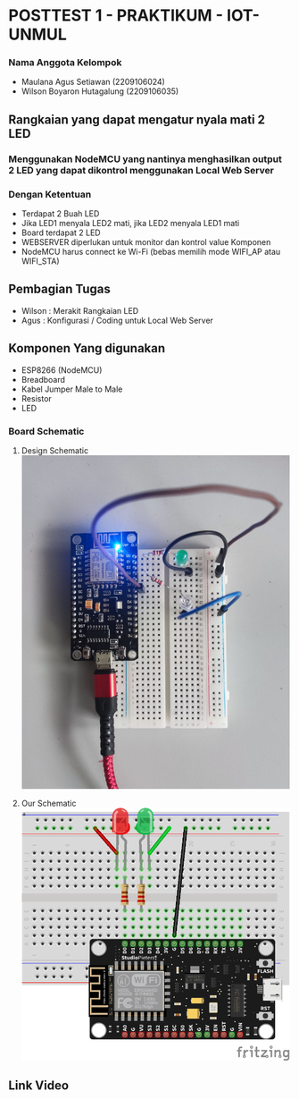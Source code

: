 <h1>POSTTEST 1 - PRAKTIKUM - IOT- UNMUL</h1>
<h3>Nama Anggota Kelompok</h3>
<ul>
  <li>Maulana Agus Setiawan (2209106024)</li>
  <li>Wilson Boyaron Hutagalung (2209106035)</li>
</ul>

<h2>Rangkaian yang dapat mengatur nyala mati 2 LED</h2>
<h3>Menggunakan NodeMCU yang nantinya menghasilkan output 2 LED yang dapat dikontrol menggunakan Local Web Server</h3>
<h3>Dengan Ketentuan</h3>
<ul>
  <li>Terdapat 2 Buah LED</li>
  <li>Jika LED1 menyala LED2 mati, jika LED2 menyala LED1 mati</li>
  <li>Board terdapat 2 LED</li>
  <li>WEBSERVER diperlukan untuk monitor dan kontrol value Komponen</li>
  <li>NodeMCU harus connect ke Wi-Fi (bebas memilih mode WIFI_AP atau WIFI_STA)</li>
</ul>

<h2>Pembagian Tugas</h2>
<ul>
  <li>Wilson  : Merakit Rangkaian LED</li>
  <li>Agus    : Konfigurasi / Coding untuk Local Web Server</li>
</ul>

<h2>Komponen Yang digunakan</h2>
<ul>
  <li>ESP8266 (NodeMCU)</li>
  <li>Breadboard</li>
  <li>Kabel Jumper Male to Male</li>
  <li>Resistor</li>
  <li>LED</li>
</ul>

<h3>Board Schematic</h3>

1. Design Schematic
![alt text](https://github.com/MaulanaASetiawan/posttest1-praktikum-iot-unmul-2024/blob/main/OurSkematik.jpg)

3. Our Schematic
![alt text](https://github.com/MaulanaASetiawan/posttest1-praktikum-iot-unmul-2024/blob/main/Skematik.png)


<h2>Link Video</h2>
<a href="#"></a>
